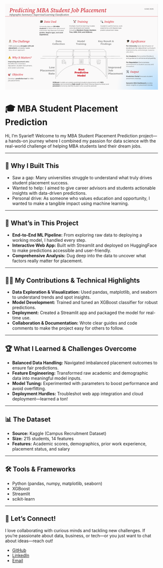 ![preview of the app](Predicting-MBA-StudentJob.png)

# 🎓 MBA Student Placement Prediction

Hi, I’m Syarief! Welcome to my MBA Student Placement Prediction project—a hands-on journey where I combined my passion for data science with the real-world challenge of helping MBA students land their dream jobs.

---

## 🌟 Why I Built This

- Saw a gap: Many universities struggle to understand what truly drives student placement success.
- Wanted to help: I aimed to give career advisors and students actionable insights with data-driven predictions.
- Personal drive: As someone who values education and opportunity, I wanted to make a tangible impact using machine learning.

---

## 🚀 What’s in This Project

- **End-to-End ML Pipeline:** From exploring raw data to deploying a working model, I handled every step.
- **Interactive Web App:** Built with Streamlit and deployed on HuggingFace to make predictions accessible and user-friendly.
- **Comprehensive Analysis:** Dug deep into the data to uncover what factors really matter for placement.

---

## 🧑‍💻 My Contributions & Technical Highlights

- **Data Exploration & Visualization:** Used pandas, matplotlib, and seaborn to understand trends and spot insights.
- **Model Development:** Trained and tuned an XGBoost classifier for robust predictions.
- **Deployment:** Created a Streamlit app and packaged the model for real-time use.
- **Collaboration & Documentation:** Wrote clear guides and code comments to make the project easy for others to follow.

---

## 🏆 What I Learned & Challenges Overcome

- **Balanced Data Handling:** Navigated imbalanced placement outcomes to ensure fair predictions.
- **Feature Engineering:** Transformed raw academic and demographic data into meaningful model inputs.
- **Model Tuning:** Experimented with parameters to boost performance and avoid overfitting.
- **Deployment Hurdles:** Troubleshot web app integration and cloud deployment—learned a ton!

---

## 📊 The Dataset

- **Source:** Kaggle (Campus Recruitment Dataset)
- **Size:** 215 students, 14 features
- **Features:** Academic scores, demographics, prior work experience, placement status, and salary

---

## 🛠️ Tools & Frameworks

- Python (pandas, numpy, matplotlib, seaborn)
- XGBoost
- Streamlit
- scikit-learn

---

## 🤝 Let’s Connect!

I love collaborating with curious minds and tackling new challenges. If you’re passionate about data, business, or tech—or you just want to chat about ideas—reach out!

- [GitHub](https://github.com/syariefsq)
- [LinkedIn](https://www.linkedin.com/in/syariefqayum/)
- [Email](mailto:syarif.qayyum@gmail.com)


